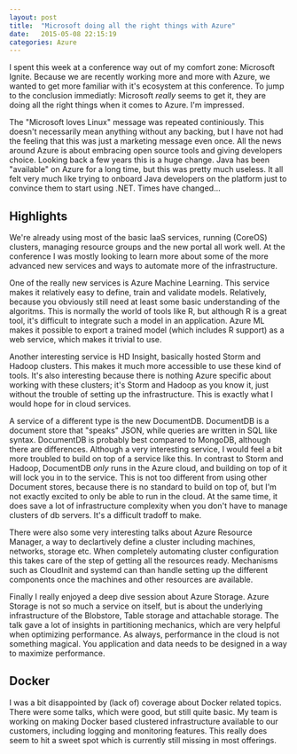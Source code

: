 ```yaml
---
layout: post
title:  "Microsoft doing all the right things with Azure"
date:   2015-05-08 22:15:19
categories: Azure
---
```


I spent this week at a conference way out of my comfort zone: Microsoft Ignite. Because we are recently working more and more with Azure, we wanted to get more familiar with it's ecosystem at this conference. To jump to the conclusion immediatly: Microsoft *really* seems to get it, they are doing all the right things when it comes to Azure. I'm impressed.

The "Microsoft loves Linux" message was repeated continiously. This doesn't necessarily mean anything without any backing, but I have not had the feeling that this was just a marketing message even once. All the news around Azure is about embracing open source tools and giving developers choice. Looking back a few years this is a huge change. Java has been "available" on Azure for a long time, but this was pretty much useless. It all felt very much like trying to onboard Java developers on the platform just to convince them to start using .NET. Times have changed... 

Highlights
--

We're already using most of the basic IaaS services, running (CoreOS) clusters, managing resource groups and the new portal all work well. At the conference I was mostly looking to learn more about some of the more advanced new services and ways to automate more of the infrastructure.

One of the really new services is Azure Machine Learning. This service makes it relatively easy to define, train and validate models. Relatively, because you obviously still need at least some basic understanding of the algoritms. This is normally the world of tools like R, but although R is a great tool, it's difficult to integrate such a model in an application. Azure ML makes it possible to export a trained model (which includes R support) as a web service, which makes it trivial to use. 

Another interesting service is HD Insight, basically hosted Storm and Hadoop clusters. This makes it much more accessible to use these kind of tools. It's also interesting because there is nothing Azure specific about working with these clusters; it's Storm and Hadoop as you know it, just without the trouble of setting up the infrastructure. This is exactly what I would hope for in cloud services.

A service of a different type is the new DocumentDB. DocumentDB is a document store that "speaks" JSON, while queries are written in SQL like syntax. DocumentDB is probably best compared to MongoDB, although there are  differences. Although a very interesting service, I would feel a bit more troubled to build on top of a service like this. In contrast to Storm and Hadoop, DocumentDB *only* runs in the Azure cloud, and building on top of it will lock you in to the service. This is not too different from using other Document stores, because there is no standard to build on top of, but I'm not exactly excited to only be able to run in the cloud. At the same time, it does save a lot of infrastructure complexity when you don't have to manage clusters of db servers. It's a difficult tradoff to make.

There were also some very interesting talks about Azure Resource Manager, a way to declartively define a cluster including machines, networks, storage etc. When completely automating cluster configuration this takes care of the step of getting all the resources ready. Mechanisms such as CloudInit and systemd can than handle setting up the different components once the machines and other resources are available.

Finally I really enjoyed a deep dive session about Azure Storage. Azure Storage is not so much a service on itself, but is about the underlying infrastructure of the Blobstore, Table storage and attachable storage. The talk gave a lot of insights in partitioning mechanics, which are very helpful when optimizing performance. As always, performance in the cloud is not something magical. You application and data needs to be designed in a way to maximize performance.

Docker
--

I was a bit disappointed by (lack of) coverage about Docker related topics. There were some talks, which were good, but still quite basic. My team is working on making Docker based clustered infrastructure available to our customers, including logging and monitoring features. This really does seem to hit a sweet spot which is currently still missing in most offerings.


